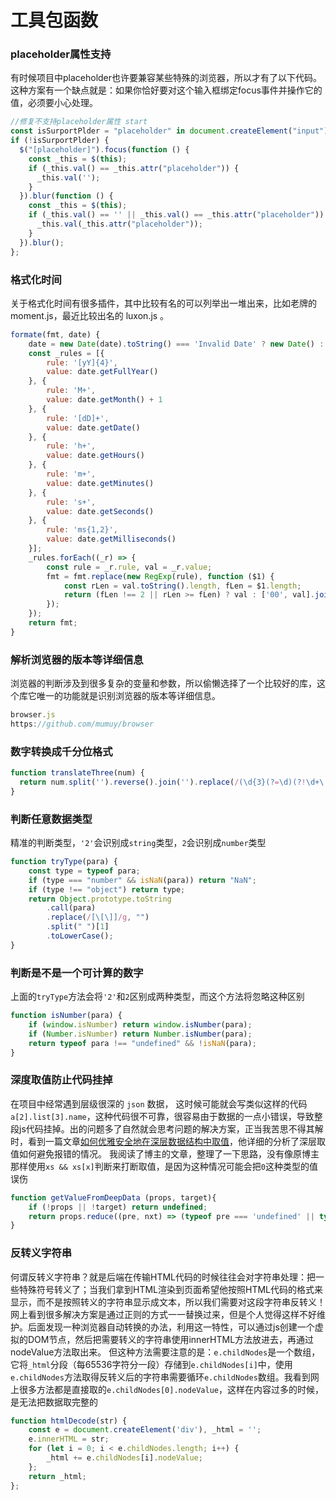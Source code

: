 # 工具包函数



### placeholder属性支持

有时候项目中placeholder也许要兼容某些特殊的浏览器，所以才有了以下代码。这种方案有一个缺点就是：如果你恰好要对这个输入框绑定focus事件并操作它的值，必须要小心处理。

```js
//修复不支持placeholder属性 start
const isSurportPlder = "placeholder" in document.createElement("input"); // 判断浏览器是否支持 placeholder
if (!isSurportPlder) {
  $("[placeholder]").focus(function () {
    const _this = $(this);
    if (_this.val() == _this.attr("placeholder")) {
      _this.val('');
    }
  }).blur(function () {
    const _this = $(this);
    if (_this.val() == '' || _this.val() == _this.attr("placeholder")) {
      _this.val(_this.attr("placeholder"));
    }
  }).blur();
};
```





### 格式化时间

关于格式化时间有很多插件，其中比较有名的可以列举出一堆出来，比如老牌的 moment.js，最近比较出名的 luxon.js 。

```js
formate(fmt, date) {
    date = new Date(date).toString() === 'Invalid Date' ? new Date() : new Date(date);
    const _rules = [{
        rule: '[yY]{4}',
        value: date.getFullYear()
    }, {
        rule: 'M+',
        value: date.getMonth() + 1
    }, {
        rule: '[dD]+',
        value: date.getDate()
    }, {
        rule: 'h+',
        value: date.getHours()
    }, {
        rule: 'm+',
        value: date.getMinutes()
    }, {
        rule: 's+',
        value: date.getSeconds()
    }, {
        rule: 'ms{1,2}',
        value: date.getMilliseconds()
    }];
    _rules.forEach((_r) => {
        const rule = _r.rule, val = _r.value;
        fmt = fmt.replace(new RegExp(rule), function ($1) {
            const rLen = val.toString().length, fLen = $1.length;
            return (fLen !== 2 || rLen >= fLen) ? val : ['00', val].join('').substr(rLen);
        });
    });
    return fmt;
}
```





### 解析浏览器的版本等详细信息

浏览器的判断涉及到很多复杂的变量和参数，所以偷懒选择了一个比较好的库，这个库它唯一的功能就是识别浏览器的版本等详细信息。

```js
browser.js
https://github.com/mumuy/browser
```



### 数字转换成千分位格式

```js
function translateThree(num) {
  return num.split('').reverse().join('').replace(/(\d{3}(?=\d)(?!\d+\.|$))/g, '$1,').split('').reverse().join('');
}
```



### 判断任意数据类型

 精准的判断类型，`'2'`会识别成`string`类型，`2`会识别成`number`类型 

```js
function tryType(para) {
    const type = typeof para;
    if (type === "number" && isNaN(para)) return "NaN";
    if (type !== "object") return type;
    return Object.prototype.toString
        .call(para)
        .replace(/[\[\]]/g, "")
        .split(" ")[1]
        .toLowerCase();
}
```



### 判断是不是一个可计算的数字

 上面的`tryType`方法会将`'2'`和`2`区别成两种类型，而这个方法将忽略这种区别 

```js
function isNumber(para) {
    if (window.isNumber) return window.isNumber(para);
    if (Number.isNumber) return Number.isNumber(para);
    return typeof para !== "undefined" && !isNaN(para);
}
```



### 深度取值防止代码挂掉

在项目中经常遇到层级很深的 `json` 数据， 这时候可能就会写类似这样的代码`a[2].list[3].name`，这种代码很不可靠，很容易由于数据的一点小错误，导致整段js代码挂掉。出的问题多了自然就会思考问题的解决方案，正当我苦思不得其解时，看到一篇文章[如何优雅安全地在深层数据结构中取值](http://www.jianshu.com/p/11fc75f28302)，他详细的分析了深层取值如何避免报错的情况。
我阅读了博主的文章，整理了一下思路，没有像原博主那样使用`xs && xs[x]`判断来打断取值，是因为这种情况可能会把`0`这种类型的值误伤 

```js
function getValueFromDeepData (props, target){
    if (!props || !target) return undefined;
    return props.reduce((pre, nxt) => (typeof pre === 'undefined' || typeof pre[nxt] === 'undefined' ? undefined : pre[nxt]), target);
}
```



### 反转义字符串

 何谓反转义字符串？就是后端在传输HTML代码的时候往往会对字符串处理：把一些特殊符号转义了；当我们拿到HTML渲染到页面希望他按照HTML代码的格式来显示，而不是按照转义的字符串显示成文本，所以我们需要对这段字符串反转义！
网上看到很多解决方案是通过正则的方式一一替换过来，但是个人觉得这样不好维护。后面发现一种浏览器自动转换的办法，利用这一特性，可以通过js创建一个虚拟的DOM节点，然后把需要转义的字符串使用innerHTML方法放进去，再通过nodeValue方法取出来。
但这种方法需要注意的是：`e.childNodes`是一个数组，它将`_html`分段（每65536字符分一段）存储到`e.childNodes[i]`中，使用`e.childNodes`方法取得反转义后的字符串需要循环`e.childNodes`数组。我看到网上很多方法都是直接取的`e.childNodes[0].nodeValue`，这样在内容过多的时候，是无法把数据取完整的 

```js
function htmlDecode(str) {
    const e = document.createElement('div'), _html = '';
    e.innerHTML = str;
    for (let i = 0; i < e.childNodes.length; i++) {
        _html += e.childNodes[i].nodeValue;
    };
    return _html;
};
```















